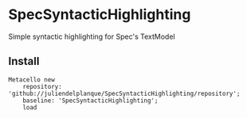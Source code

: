 # SpecSyntacticHighlighting
Simple syntactic highlighting for Spec's TextModel

## Install
```
Metacello new
	repository: 'github://juliendelplanque/SpecSyntacticHighlighting/repository';
	baseline: 'SpecSyntacticHighlighting';
	load
```
